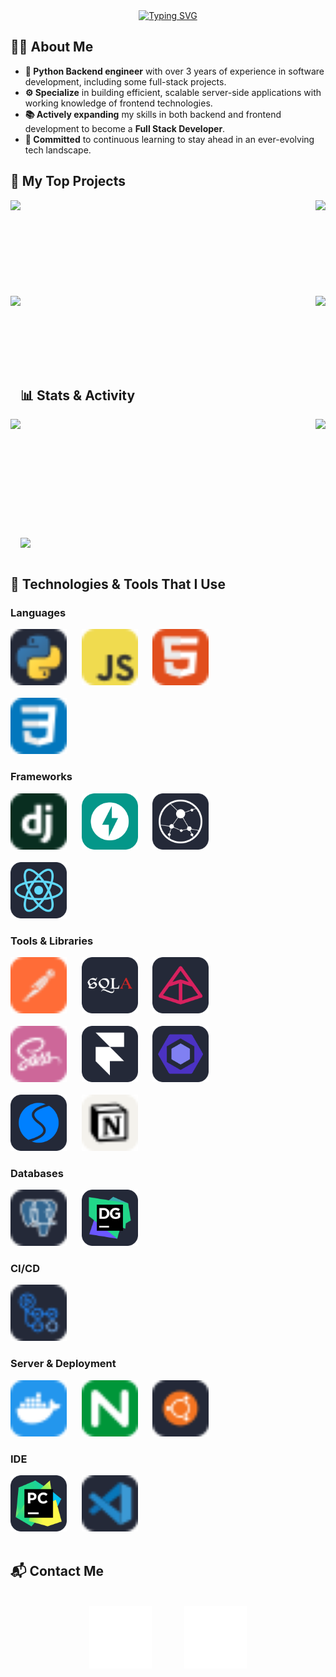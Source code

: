 <div align="center"> 
  <a href="https://git.io/typing-svg">
    <img src="https://readme-typing-svg.demolab.com?font=Montserrat&weight=700&size=26&duration=550&color=F7F7F7&background=6646FF00&center=true&vCenter=true&multiline=true&repeat=false&width=435&height=150&lines=Hello+There!;+;Welcome+to+my+Github+Profile." alt="Typing SVG"/>
  </a>
</div>

## 🧑‍💻 About Me
- **🐍 Python Backend engineer** with over 3 years of experience in software development, including some full-stack projects.
- **⚙️ Specialize** in building efficient, scalable server-side applications with working knowledge of frontend technologies. 
- **📚 Actively expanding** my skills in both backend and frontend development to become a **Full Stack Developer**.
- **🚀 Committed** to continuous learning to stay ahead in an ever-evolving tech landscape.

## 📂 My Top Projects
<section>
  <a href="https://github.com/Nikilandgelo/online_store_backend"><img align="left" height=150 src="https://github-readme-stats.vercel.app/api/pin/?username=Nikilandgelo&repo=online_store_backend&theme=tokyonight&&hide_border=true&border_radius=15"/></a>
  <a href="https://github.com/Nikilandgelo/inspiration_frontend"><img align="right" height=150 src="https://github-readme-stats.vercel.app/api/pin/?username=Nikilandgelo&repo=inspiration_frontend&theme=tokyonight&&hide_border=true&border_radius=15"/></a>
  <br><br><br><br><br><br><br><br><br>
  <a href="https://github.com/Nikilandgelo/ParsingXMLgoodsAndFindSimilar"><img align="left" height=150 src="https://github-readme-stats.vercel.app/api/pin/?username=Nikilandgelo&repo=ParsingXMLgoodsAndFindSimilar&theme=tokyonight&&hide_border=true&border_radius=15"/></a>
  <a href="https://github.com/Nikilandgelo/referalAPI_test_task"><img align="right" height=150 src="https://github-readme-stats.vercel.app/api/pin/?username=Nikilandgelo&repo=referalAPI_test_task&theme=tokyonight&&hide_border=true&border_radius=15"/></a>
  <br><br>
</section>

<br><br><br><br>
## 📊 Stats & Activity
<section>
  <a><img align="left" height=225 src="https://github-readme-stats.vercel.app/api/top-langs/?username=Nikilandgelo&size_weight=0.5&count_weight=0.5&layout=donut&theme=tokyonight&hide_border=true&border_radius=15"/></a>
  &nbsp;&nbsp;&nbsp;&nbsp;&nbsp;
  <a><img align="right" height=225 src="https://github-readme-stats.vercel.app/api?username=Nikilandgelo&hide=stars&show_icons=true&theme=tokyonight&hide_border=true&border_radius=15&include_all_commits=true&line_height=40&rank_icon=github"/></a>
  <br><br><br><br><br><br><br><br><br><br><br>
  <a><img align="center" src="https://github-readme-activity-graph.vercel.app/graph?username=Nikilandgelo&theme=tokyo-night&hide_border=true&radius=15"/></a>
  <br><br>
</section>

## 🔧 Technologies & Tools That I Use
### Languages
<section>
  <img src="./assets/python.svg" height="90px" width="90px" alt="Python">
  &nbsp;&nbsp;&nbsp;&nbsp;
  <img src="./assets/js.svg" height="90px" width="90px" alt="JavaScript">
  &nbsp;&nbsp;&nbsp;&nbsp;
  <img src="./assets/html.svg" height="90px" width="90px alt="HTML">
  <br><br>
  <img src="./assets/css.svg" height="90px" width="90px" alt="CSS3">
</section>

### Frameworks
<section>
  <img src="./assets/django.svg" height="90px" width="90px" alt="Django">
  &nbsp;&nbsp;&nbsp;&nbsp;
  <img src="./assets/fastapi.svg" height="90px" width="90px" alt="FastApi">
  &nbsp;&nbsp;&nbsp;&nbsp;
  <img src="./assets/aiohttp.svg" height="90px" width="90px" alt="Aiohttp">
  <br><br>
  <img src="./assets/react.svg" height="90px" width="90px" alt="React">
</section>

### Tools & Libraries
<section>
  <img src="./assets/postman.svg" height="90px" width="90px" alt="Postman">
  &nbsp;&nbsp;&nbsp;&nbsp;
  <img src="./assets/sqlalchemy.svg" height="90px" width="90px" alt="SQLAlchemy">
  &nbsp;&nbsp;&nbsp;&nbsp;
  <img src="./assets/pydantic.svg" height="90px" width="90px" alt="Pydantic">
  <br><br>
  <img src="./assets/scss.svg" height="90px" width="90px" alt="SCSS">
  &nbsp;&nbsp;&nbsp;&nbsp;
  <img src="./assets/framer-motion.svg" height="90px" width="90px" alt="FramerMotion">
  &nbsp;&nbsp;&nbsp;&nbsp;
  <img src="./assets/eslint.svg" height="90px" width="90px" alt="ESLint">
  <br><br>
  <img src="./assets/swiper.svg" height="90px" width="90px" alt="Swiper">
  &nbsp;&nbsp;&nbsp;&nbsp;
  <img src="./assets/notion.svg" height="90px" width="90px" alt="Notion">
</section>

### Databases
<section>
  <img src="./assets/postgresql.svg" height="90px" width="90px" alt="PostgreSQL">
  &nbsp;&nbsp;&nbsp;&nbsp;
  <img src="./assets/datagrip.svg" height="90px" width="90px" alt="DataGrip">
</section>

### CI/CD
<section>
  <img src="./assets/actions.svg" height="90px" width="90px" alt="GitHub Actions">
</section>

### Server & Deployment
<section>
  <img src="./assets/docker.svg" height="90px" width="90px" alt="Docker">
  &nbsp;&nbsp;&nbsp;&nbsp;
  <img src="./assets/nginx.svg" height="90px" width="90px" alt="Nginx">
  &nbsp;&nbsp;&nbsp;&nbsp;
  <img src="./assets/ubuntu.svg" height="90px" width="90px" alt="Ubuntu">
</section>

### IDE
<section>
  <img src="./assets/pycharm.svg" height="90px" width="90px" alt="PyCharm">
  &nbsp;&nbsp;&nbsp;&nbsp;
  <img src="./assets/vscode.svg" height="90px" width="90px" alt="VSCode">
  <br><br>
</section>

## 📬 Contact Me
<section align="center">
  <br>
  <a href="mailto:niki_landgelo@outlook.com"><img src="./assets/email.svg" height="100px" width="100px" alt="Email"/></a>
  &nbsp;&nbsp;&nbsp;&nbsp;&nbsp;&nbsp;&nbsp;&nbsp;&nbsp;&nbsp;&nbsp;
  <a href="https://t.me/niki_landgelo"><img src="./assets/telegram.svg" height="100px" width="100px" alt="Email"/></a>
  <br><br>
</section>
